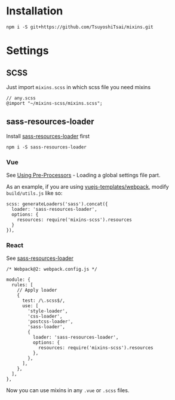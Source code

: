 # Installation

```
npm i -S git+https://github.com/TsuyoshiTsai/mixins.git
```

# Settings

## SCSS

Just import `mixins.scss` in which scss file you need mixins

```
// any.scss
@import "~/mixins-scss/mixins.scss";
```

## sass-resources-loader

Install [sass-resources-loader](https://github.com/shakacode/sass-resources-loader) first

```
npm i -S sass-resources-loader
```

### Vue

See [Using Pre-Processors](https://vue-loader.vuejs.org/en/configurations/pre-processors.html) - Loading a global settings file part.

As an example, if you are using [vuejs-templates/webpack](https://github.com/vuejs-templates/webpack), modify `build/utils.js` like so:

```
scss: generateLoaders('sass').concat({
  loader: 'sass-resources-loader',
  options: {
    resources: require('mixins-scss').resources
  }
}),
```

### React

See [sass-resources-loader](https://github.com/shakacode/sass-resources-loader)

```
/* Webpack@2: webpack.config.js */

module: {
  rules: [
    // Apply loader
    {
      test: /\.scss$/,
      use: [
        'style-loader',
        'css-loader',
        'postcss-loader',
        'sass-loader',
        {
          loader: 'sass-resources-loader',
          options: {
            resources: require('mixins-scss').resources
          },
        },
      ],
    },
  ],
},
```

Now you can use mixins in any `.vue` or `.scss` files.
